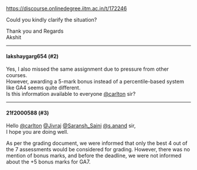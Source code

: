 https://discourse.onlinedegree.iitm.ac.in/t/172246

Could you kindly clarify the situation?</p>
<p>Thank you and Regards<br/>
Akshit</p><hr>

<h4>lakshaygarg654 (#2)</h4>
<p>Yes, I also missed the same assignment due to pressure from other courses.<br/>
However, awarding a 5-mark bonus instead of a percentile-based system like GA4 seems quite different.<br/>
Is this information available to everyone <a class="mention" href="/u/carlton">@carlton</a> sir?</p><hr>

<h4>21f2000588 (#3)</h4>
<p>Hello <a class="mention" href="/u/carlton">@carlton</a> <a class="mention" href="/u/jivraj">@Jivraj</a> <a class="mention" href="/u/saransh_saini">@Saransh_Saini</a> <a class="mention" href="/u/s.anand">@s.anand</a> sir,<br/>
I hope you are doing well.</p>
<p>As per the grading document, we were informed that only the best 4 out of the 7 assessments would be considered for grading. However, there was no mention of bonus marks, and before the deadline, we were not informed about the +5 bonus marks for GA7.